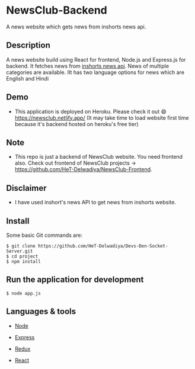 # NewsClub-Backend
 A news website which gets news from inshorts news api.

## Description

A news website build using React for frontend, Node.js and Express.js for backend. It fetches news from [inshorts news api](https://www.npmjs.com/package/inshorts-news-api). News of multiple categories are available. IIt has two language options for news which are English and Hindi

## Demo
  * This application is deployed on Heroku. Please check it out :smile: https://newsclub.netlify.app/ (It may take time to load website first time because it's backend hosted on heroku's free tier)
 
## Note 

  * This repo is just a backend of NewsClub website. You need frontend also. Check out frontend of NewsClub projects -> https://github.com/HeT-Delwadiya/NewsClub-Frontend.

## Disclaimer

  * I have used inshort's news API to get news from inshorts website. 

## Install

Some basic Git commands are:

```
$ git clone https://github.com/HeT-Delwadiya/Devs-Den-Socket-Server.git
$ cd project
$ npm install
```

## Run the application for development

```
$ node app.js
```

## Languages & tools

- [Node](https://nodejs.org/en/)

- [Express](https://expressjs.com/)

- [Redux](https://redux.js.org/)

- [React](https://reactjs.org/)
